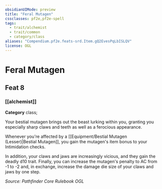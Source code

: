 ```yaml
---
obsidianUIMode: preview
title: "Feral Mutagen"
cssclasses: pf2e,pf2e-spell
tags:
  - trait/alchemist
  - trait/common
  - category/class
aliases: "Compendium.pf2e.feats-srd.Item.gQ2EvesPqLbISLQV"
license: OGL
---
```

# Feral Mutagen
## Feat 8
### [[alchemist]]

**Category** class; 




Your bestial mutagen brings out the beast lurking within you, granting you especially sharp claws and teeth as well as a ferocious appearance.

Whenever you're affected by a [[Equipment/Bestial Mutagen (Lesser)|Bestial Mutagen]], you gain the mutagen's item bonus to your Intimidation checks.

In addition, your claws and jaws are increasingly vicious, and they gain the deadly d10 trait. Finally, you can increase the mutagen's penalty to AC from -1 to -2 and, in exchange, increase the damage die size of your claws and jaws by one step.

*Source: Pathfinder Core Rulebook*
*OGL*